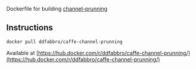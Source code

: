 Dockerfile for building [channel-prunning](https://github.com/yihui-he/channel-pruning)

## Instructions
```
docker pull ddfabbro/caffe-channel-prunning
```

Available at [https://hub.docker.com/r/ddfabbro/caffe-channel-prunning/](https://hub.docker.com/r/ddfabbro/caffe-channel-prunning/)

